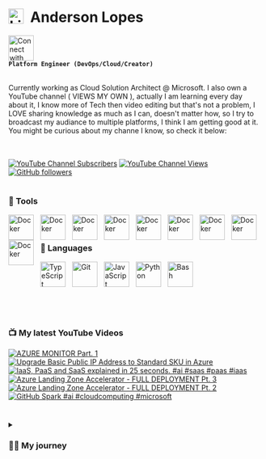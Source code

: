 # <img align="left" alt="Linux" width="30px" style="padding-right:10px;" src="https://cdn.jsdelivr.net/gh/devicons/devicon/icons/linux/linux-original.svg" />  Anderson Lopes

[<img src="https://cdn.jsdelivr.net/gh/devicons/devicon/icons/linkedin/linkedin-original.svg" alt="Connect with me" width="50">](https://www.linkedin.com/in/andersonsoaresl) <br>**`Platform Engineer (DevOps/Cloud/Creator)`**

<br>
Currently working as Cloud Solution Architect @ Microsoft. I also own a YouTube channel ( VIEWS MY OWN ), actually I am learning every day about it, I know more of Tech then video editing but that's not a problem, I LOVE sharing knowledge as much as I can, doesn't matter how, so I try to broadcast my audiance to multiple platforms, I think I am getting good at it.
You might be curious about my channe I know, so check it below: <br>
<br><br>

[![YouTube Channel Subscribers](https://img.shields.io/youtube/channel/subscribers/UCqN30hP5vl4F3lUFYXQNkNQ?style=flat-square&link=https%3A%2F%2Fwww.youtube.com%2F%40landudigital%3Fsub_confirmation%3D1)](https://www.youtube.com/@landudigital?sub_confirmation=1)
[![YouTube Channel Views](https://img.shields.io/youtube/channel/views/UCqN30hP5vl4F3lUFYXQNkNQ?style=flat-square)](https://www.youtube.com/@landudigital?sub_confirmation=1)
[![GitHub followers](https://img.shields.io/github/followers/soaand01?style=flat-square&label=GitHub%20followers&color=black)](https://github.com/soaand01?tab=followers)



#
### 🧰 Tools

<img align="left" alt="Docker" width="50px" style="padding-right:10px;" img src="https://cdn.jsdelivr.net/gh/devicons/devicon/icons/kubernetes/kubernetes-plain-wordmark.svg" />
<img align="left" alt="Docker" width="50px" style="padding-right:10px;" src="https://cdn.jsdelivr.net/gh/devicons/devicon/icons/docker/docker-original.svg" />
<img align="left" alt="Docker" width="50px" style="padding-right:10px;" img src="https://cdn.jsdelivr.net/gh/devicons/devicon/icons/azure/azure-original-wordmark.svg" />
<img align="left" alt="Docker" width="50px" style="padding-right:10px;" img src="https://cdn.jsdelivr.net/gh/devicons/devicon/icons/amazonwebservices/amazonwebservices-original-wordmark.svg" />
<img align="left" alt="Docker" width="50px" style="padding-right:10px;" img src="https://cdn.jsdelivr.net/gh/devicons/devicon/icons/github/github-original-wordmark.svg" />
<img align="left" alt="Docker" width="50px" style="padding-right:10px;" img src="https://cdn.jsdelivr.net/gh/devicons/devicon/icons/digitalocean/digitalocean-original-wordmark.svg" />
<img align="left" alt="Docker" width="50px" style="padding-right:10px;" img src="https://cdn.jsdelivr.net/gh/devicons/devicon/icons/terraform/terraform-original-wordmark.svg" />
<img align="left" alt="Docker" width="50px" style="padding-right:10px;" img src="https://cdn.jsdelivr.net/gh/devicons/devicon/icons/argocd/argocd-original-wordmark.svg" />
<img align="left" alt="Docker" width="50px" style="padding-right:10px;" img src="https://cdn.jsdelivr.net/gh/devicons/devicon/icons/vim/vim-original.svg" />
<br><br>



### 🤖 Languages

<img align="left" alt="TypeScript" width="50px" style="padding-right:10px;" src="https://cdn.jsdelivr.net/gh/devicons/devicon/icons/typescript/typescript-plain.svg" />
<img align="left" alt="Git" width="50px" style="padding-right:10px;" src="https://cdn.jsdelivr.net/gh/devicons/devicon/icons/git/git-original.svg" />
<img align="left" alt="JavaScript" width="50px" style="padding-right:10px;" src="https://cdn.jsdelivr.net/gh/devicons/devicon/icons/javascript/javascript-plain.svg" />
<img align="left" alt="Python" width="50px" style="padding-right:10px;" src="https://cdn.jsdelivr.net/gh/devicons/devicon/icons/python/python-plain.svg" />
<img align="left" alt="Bash" width="50px" style="padding-right:10px;" src="https://cdn.jsdelivr.net/gh/devicons/devicon/icons/bash/bash-original.svg" />
<br><br>

#

<br><br>

### 📺 My latest YouTube Videos
<!-- BEGIN YOUTUBE-CARDS -->
[![AZURE MONITOR Part. 1](https://ytcards.demolab.com/?id=OhNRCvwtL60&title=AZURE+MONITOR+Part.+1&lang=en&timestamp=1759947322&background_color=%230d1117&title_color=%23ffffff&stats_color=%23dedede&max_title_lines=1&width=250&border_radius=5 "AZURE MONITOR Part. 1")](https://www.youtube.com/watch?v=OhNRCvwtL60)
[![Upgrade Basic Public IP Address to Standard SKU in Azure](https://ytcards.demolab.com/?id=rVrLfd6q8YA&title=Upgrade+Basic+Public+IP+Address+to+Standard+SKU+in+Azure&lang=en&timestamp=1758646806&background_color=%230d1117&title_color=%23ffffff&stats_color=%23dedede&max_title_lines=1&width=250&border_radius=5 "Upgrade Basic Public IP Address to Standard SKU in Azure")](https://www.youtube.com/watch?v=rVrLfd6q8YA)
[![IaaS, PaaS and SaaS explained in 25 seconds. #ai #saas #paas #iaas](https://ytcards.demolab.com/?id=6ypXx77asZI&title=IaaS%2C+PaaS+and+SaaS+explained+in+25+seconds.+%23ai+%23saas+%23paas+%23iaas&lang=en&timestamp=1758617174&background_color=%230d1117&title_color=%23ffffff&stats_color=%23dedede&max_title_lines=1&width=250&border_radius=5 "IaaS, PaaS and SaaS explained in 25 seconds. #ai #saas #paas #iaas")](https://www.youtube.com/shorts/6ypXx77asZI)
[![Azure Landing Zone Accelerator - FULL DEPLOYMENT Pt. 3](https://ytcards.demolab.com/?id=TAUWWGVcsPs&title=Azure+Landing+Zone+Accelerator+-+FULL+DEPLOYMENT+Pt.+3&lang=en&timestamp=1758294056&background_color=%230d1117&title_color=%23ffffff&stats_color=%23dedede&max_title_lines=1&width=250&border_radius=5 "Azure Landing Zone Accelerator - FULL DEPLOYMENT Pt. 3")](https://www.youtube.com/watch?v=TAUWWGVcsPs)
[![Azure Landing Zone Accelerator - FULL DEPLOYMENT Pt. 2](https://ytcards.demolab.com/?id=yVmGOPV8L34&title=Azure+Landing+Zone+Accelerator+-+FULL+DEPLOYMENT+Pt.+2&lang=en&timestamp=1758132006&background_color=%230d1117&title_color=%23ffffff&stats_color=%23dedede&max_title_lines=1&width=250&border_radius=5 "Azure Landing Zone Accelerator - FULL DEPLOYMENT Pt. 2")](https://www.youtube.com/watch?v=yVmGOPV8L34)
[![GitHub Spark #ai #cloudcomputing #microsoft](https://ytcards.demolab.com/?id=yS8mkjECnNY&title=GitHub+Spark+%23ai+%23cloudcomputing+%23microsoft&lang=en&timestamp=1757998377&background_color=%230d1117&title_color=%23ffffff&stats_color=%23dedede&max_title_lines=1&width=250&border_radius=5 "GitHub Spark #ai #cloudcomputing #microsoft")](https://www.youtube.com/shorts/yS8mkjECnNY)
<!-- END YOUTUBE-CARDS -->

#

<details>
 <summary><h3>👨‍💻 My journey</h3></summary>
   Well, my passion for computing started when I was around 11 ~ 13 years old, this is because I started to see my colleagues at school bringing their homework printed nicely very fancy on Monday after they spent the weekeding working on it, I used to see it and I was amazed, but unfortuneately too expensive for my family to afford one by that time. <br><br>
   During this period from 11 untill 15 I was working with my father to help at home and going to school, when I completed 16 years old I managed to get a job in a printer company ( doesn't exist anymore ) I learned how to fix those cannon, hp, zebra ... printers, I used to love it so much, that was the oportunity that I had to touch a computer for testing the printers, great memories.<br>
  So now I was happy that I had a salary and cold help at home and buy my own stuffs, and who knows a computer?! But step by step and I learned from my parents that would be smarter to use the money to pay and join an university rather than buy it now, so, this is what I did, I joineed the Computer Science in 2019, that time I remember that used to pay around 250 brazilian reais, and my salary was 1000, so I had money to pay it, help at home, and save for my laptop which was around 3000 and I was able to save around 200 every month.<br><br>
   Well, I worked in this job untill to complete 18 years old, this is because I volunteered to the Brazilian Army, actually in Brazil when you complete 17 you must "sign up" saying you are about to complete 18, so it might happen that even if you don't want to join the Army, they you will take you anyway, which is not my case, I said I wanted to join since the day one, and it happened, I joined the Army in 2010.<br><br>
   This was most tiresome moment of my life I guess, but also the one where I have so many good memories, I wouldn't change anything, I was still going to the university and the Army at the same time, so it was very tiresome, my salary went from 1000 in the printer company to 500 brazilian reais in the Army, yes, but salary was cut in half and I still needed to pay 250 for the university. *SPOILER* I still didn't have my laptop/computer, but I was able already to use the one from the university whenever I had time.<br><br>
   Life might be hard as a soldier but also can be nice, since I was in the computer science in the university, the army had a program of paying traning to the soldiers, and I asked if they could "pay" me a Linux training, wooow, that was really nice, I did this traininfg, I was amazing 3 weeks.Life kept going in the army for until I saw an advertisement of internship program of a North American company, in Sao Paulo, my city, they were hiring young talents, so I applied and got the internship job, thanks to the Linux traning.<br><br>
   I will summary the rest so in an opportunity of working with me we can talk more, but in this company I worked 8 years, from intership to Senior Platform Engineer, moved to Netherlands, worked as Linu Engineer, SRE, CloudOps, DevOps, took more than 10 certifications and the sky is the limit, let me stop by here.<br><br>
   Drop me a message or let's have a coffee ☕, who knows work together?! :) <br><br>
